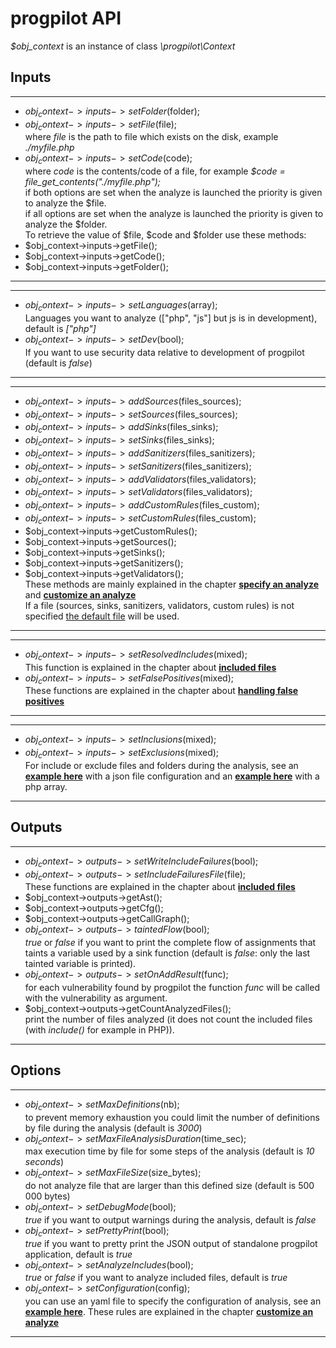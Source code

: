 # progpilot API

*$obj_context* is an instance of class *\progpilot\Context*

## Inputs
***
- $obj_context->inputs->setFolder($folder);  
- $obj_context->inputs->setFile($file);  
where *file* is the path to file which exists on the disk, example *./myfile.php*
- $obj_context->inputs->setCode($code);  
where *code* is the contents/code of a file, for example *$code = file_get_contents("./myfile.php");*  
if both options are set when the analyze is launched the priority is given to analyze the $file.  
if all options are set when the analyze is launched the priority is given to analyze the $folder.  
To retrieve the value of $file, $code and $folder use these methods:
- $obj_context->inputs->getFile();
- $obj_context->inputs->getCode();
- $obj_context->inputs->getFolder();
***

***
- $obj_context->inputs->setLanguages($array);  
Languages you want to analyze (["php", "js"] but js is in development), default is *["php"]*
- $obj_context->inputs->setDev($bool);  
If you want to use security data relative to development of progpilot (default is *false*)
***

***
- $obj_context->inputs->addSources($files_sources);
- $obj_context->inputs->setSources($files_sources);
- $obj_context->inputs->addSinks($files_sinks);
- $obj_context->inputs->setSinks($files_sinks);
- $obj_context->inputs->addSanitizers($files_sanitizers);
- $obj_context->inputs->setSanitizers($files_sanitizers);
- $obj_context->inputs->addValidators($files_validators);
- $obj_context->inputs->setValidators($files_validators);
- $obj_context->inputs->addCustomRules($files_custom);
- $obj_context->inputs->setCustomRules($files_custom);
- $obj_context->inputs->getCustomRules();
- $obj_context->inputs->getSources();
- $obj_context->inputs->getSinks();
- $obj_context->inputs->getSanitizers();
- $obj_context->inputs->getValidators();  
These methods are mainly explained in the chapter [**specify an analyze**](./SPECIFY_ANALYSIS.md) and  [**customize an analyze**](./CUSTOM_ANALYSIS.md)   
If a file (sources, sinks, sanitizers, validators, custom rules) is not specified [the default file](../package/src/uptodate_data) will be used.
***

***
- $obj_context->inputs->setResolvedIncludes($mixed);  
This function is explained in the chapter about [**included files**](./INCLUDES.md)
- $obj_context->inputs->setFalsePositives($mixed);  
These functions are explained in the chapter about [**handling false positives**](./FALSE_POSITIVES.md)
***

***
- $obj_context->inputs->setInclusions($mixed);  
- $obj_context->inputs->setExclusions($mixed);  
For include or exclude files and folders during the analysis, see an [**example here**](./../projects/tests/exclude_files.json) with a json file configuration and an [**example here**](./../projects/tests/run_exclude_files.php) with a php array.
***

## Outputs
***
- $obj_context->outputs->setWriteIncludeFailures($bool);
- $obj_context->outputs->setIncludeFailuresFile($file);  
These functions are explained in the chapter about [**included files**](./INCLUDES.md)
- $obj_context->outputs->getAst();
- $obj_context->outputs->getCfg();
- $obj_context->outputs->getCallGraph();
- $obj_context->outputs->taintedFlow($bool);  
*true* or *false* if you want to print the complete flow of assignments that taints a variable used by a sink function (default is *false*: only the last tainted variable is printed).
- $obj_context->outputs->setOnAddResult($func);  
for each vulnerability found by progpilot the function *func* will be called with the vulnerability as argument.
- $obj_context->outputs->getCountAnalyzedFiles();  
print the number of files analyzed (it does not count the included files (with *include()* for example in PHP)).
***

## Options
***
- $obj_context->setMaxDefinitions($nb);  
to prevent memory exhaustion you could limit the number of definitions by file during the analysis (default is *3000*)
- $obj_context->setMaxFileAnalysisDuration($time_sec);  
max execution time by file for some steps of the analysis (default is *10 seconds*)
- $obj_context->setMaxFileSize($size_bytes);  
do not analyze file that are larger than this defined size (default is 500 000 bytes)
- $obj_context->setDebugMode($bool);  
*true* if you want to output warnings during the analysis, default is *false*
- $obj_context->setPrettyPrint($bool);  
*true* if you want to pretty print the JSON output of standalone progpilot application, default is *true*
- $obj_context->setAnalyzeIncludes($bool);  
*true* or *false* if you want to analyze included files, default is *true*
- $obj_context->setConfiguration($config);  
you can use an yaml file to specify the configuration of analysis, see an [**example here**](./../projects/example_config/configuration.yml).
These rules are explained in the chapter [**customize an analyze**](./CUSTOM_ANALYSIS.md)
***
